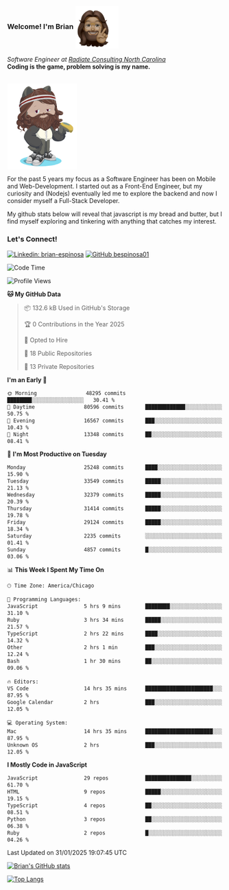 ###  Welcome! I'm Brian <img align="center" src="https://github.com/bespinosa01/bespinosa01/blob/main/assets/peace-animoji.png" height="100" /></h2>
<p><em>Software Engineer at <a href="https://www.radiateconsulting.coop/north-carolina-tech-coop">Radiate Consulting North Carolina</a>
 <br/>
<!-- </br>Developer Consultant at <a href="https://codethedream.org/">Code The Dream</a> -->
</em> <b>Coding is the game, problem solving is my name.</b></p>

<br/>


 <img align="center" src="https://github.com/bespinosa01/bespinosa01/blob/main/assets/octo-me.png" height="200" /> 
 <p>
 For the past 5 years my focus as a Software Engineer has been on Mobile and Web-Development. I started out as a Front-End Engineer, but my curiosity and (Nodejs) eventually led me to explore the backend and now I consider myself a Full-Stack Developer.
</p>
<p>
 My github stats below will reveal that javascript is my bread and butter, but I find myself exploring and tinkering with anything that catches my interest. 
 </p>
 
 
### Let's Connect!

[![Linkedin: brian-espinosa](https://img.shields.io/badge/-brian--espinosa-blue?style=flat-square&logo=Linkedin&logoColor=white&link=https://www.linkedin.com/in/brian-espinosa/)](https://www.linkedin.com/in/brian-espinosa/)
[![GitHub bespinosa01](https://img.shields.io/github/followers/bespinosa01?label=follow&style=social)](https://github.com/bespinosa01)



<!--START_SECTION:waka-->
![Code Time](http://img.shields.io/badge/Code%20Time-1%2C721%20hrs%2043%20mins-blue)

![Profile Views](http://img.shields.io/badge/Profile%20Views-0-blue)

**🐱 My GitHub Data** 

> 📦 132.6 kB Used in GitHub's Storage 
 > 
> 🏆 0 Contributions in the Year 2025
 > 
> 💼 Opted to Hire
 > 
> 📜 18 Public Repositories 
 > 
> 🔑 13 Private Repositories 
 > 
**I'm an Early 🐤** 

```text
🌞 Morning                48295 commits       ████████░░░░░░░░░░░░░░░░░   30.41 % 
🌆 Daytime                80596 commits       █████████████░░░░░░░░░░░░   50.75 % 
🌃 Evening                16567 commits       ███░░░░░░░░░░░░░░░░░░░░░░   10.43 % 
🌙 Night                  13348 commits       ██░░░░░░░░░░░░░░░░░░░░░░░   08.41 % 
```
📅 **I'm Most Productive on Tuesday** 

```text
Monday                   25248 commits       ████░░░░░░░░░░░░░░░░░░░░░   15.90 % 
Tuesday                  33549 commits       █████░░░░░░░░░░░░░░░░░░░░   21.13 % 
Wednesday                32379 commits       █████░░░░░░░░░░░░░░░░░░░░   20.39 % 
Thursday                 31414 commits       █████░░░░░░░░░░░░░░░░░░░░   19.78 % 
Friday                   29124 commits       █████░░░░░░░░░░░░░░░░░░░░   18.34 % 
Saturday                 2235 commits        ░░░░░░░░░░░░░░░░░░░░░░░░░   01.41 % 
Sunday                   4857 commits        █░░░░░░░░░░░░░░░░░░░░░░░░   03.06 % 
```


📊 **This Week I Spent My Time On** 

```text
🕑︎ Time Zone: America/Chicago

💬 Programming Languages: 
JavaScript               5 hrs 9 mins        ████████░░░░░░░░░░░░░░░░░   31.10 % 
Ruby                     3 hrs 34 mins       █████░░░░░░░░░░░░░░░░░░░░   21.57 % 
TypeScript               2 hrs 22 mins       ████░░░░░░░░░░░░░░░░░░░░░   14.32 % 
Other                    2 hrs 1 min         ███░░░░░░░░░░░░░░░░░░░░░░   12.24 % 
Bash                     1 hr 30 mins        ██░░░░░░░░░░░░░░░░░░░░░░░   09.06 % 

🔥 Editors: 
VS Code                  14 hrs 35 mins      ██████████████████████░░░   87.95 % 
Google Calendar          2 hrs               ███░░░░░░░░░░░░░░░░░░░░░░   12.05 % 

💻 Operating System: 
Mac                      14 hrs 35 mins      ██████████████████████░░░   87.95 % 
Unknown OS               2 hrs               ███░░░░░░░░░░░░░░░░░░░░░░   12.05 % 
```

**I Mostly Code in JavaScript** 

```text
JavaScript               29 repos            ███████████████░░░░░░░░░░   61.70 % 
HTML                     9 repos             █████░░░░░░░░░░░░░░░░░░░░   19.15 % 
TypeScript               4 repos             ██░░░░░░░░░░░░░░░░░░░░░░░   08.51 % 
Python                   3 repos             ██░░░░░░░░░░░░░░░░░░░░░░░   06.38 % 
Ruby                     2 repos             █░░░░░░░░░░░░░░░░░░░░░░░░   04.26 % 
```




 Last Updated on 31/01/2025 19:07:45 UTC
<!--END_SECTION:waka-->


<!--  Github STATS -->
[![Brian's GitHub stats](https://github-readme-stats.vercel.app/api?username=bespinosa01&hide=stars,contribs&count_private=true&show_icons=true)](https://github.com/anuraghazra/github-readme-stats)

[![Top Langs](https://github-readme-stats.vercel.app/api/top-langs/?username=bespinosa01&layout=compact)](https://github.com/anuraghazra/github-readme-stats)



<!--
**bespinosa01/bespinosa01** is a ✨ _special_ ✨ repository because its `README.md` (this file) appears on your GitHub profile.

Here are some ideas to get you started:

- 🔭 I’m currently working on ...
- 🌱 I’m currently learning ...
- 👯 I’m looking to collaborate on ...
- 🤔 I’m looking for help with ...
- 💬 Ask me about ...
- 📫 How to reach me: ...
- 😄 Pronouns: ...
- ⚡ Fun fact: ...
-->
